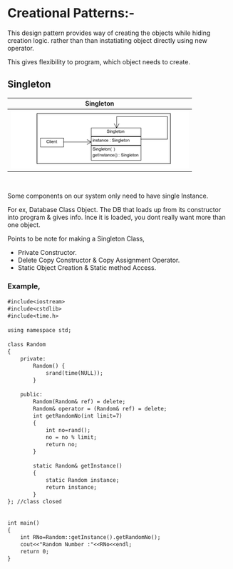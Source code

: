 # Creational Patterns:-
This design pattern provides way of creating the objects while hiding creation logic. rather than than instatiating object directly using new operator.<br>

This gives flexibility to program, which object needs to create.

## Singleton
|   Singleton    |
|:--------------:|
| <img src="singleton_design_pattern_img.png" alt="Centered Image" width="400"> |

<br>

Some components on our system only need to have single Instance.<br>

For ex,
Database Class Object. The DB that loads up from its constructor into program & gives info. Ince it is loaded, you dont really want more than one object.

Points to be note for making a Singleton Class,
 - Private Constructor.
 - Delete Copy Constructor & Copy Assignment Operator.
 - Static Object Creation & Static method Access.

### Example,

```
#include<iostream>
#include<cstdlib>
#include<time.h>

using namespace std;

class Random
{
    private:
        Random() {
            srand(time(NULL));
        }
    
    public:
        Random(Random& ref) = delete;
        Random& operator = (Random& ref) = delete;
        int getRandomNo(int limit=7)
        {
            int no=rand();
            no = no % limit;
            return no;
        }

        static Random& getInstance()
        {
            static Random instance;
            return instance;
        }
}; //class closed


int main()
{
    int RNo=Random::getInstance().getRandomNo();
    cout<<"Random Number :"<<RNo<<endl;
    return 0;
}

```